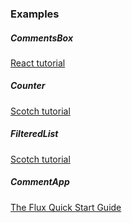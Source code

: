 ### Examples

##### CommentsBox
[React tutorial](https://facebook.github.io/react/docs/tutorial.html)
##### Counter
[Scotch tutorial](https://scotch.io/tutorials/learning-react-getting-started-and-concepts)
##### FilteredList
[Scotch tutorial](https://scotch.io/tutorials/learning-react-getting-started-and-concepts)
##### CommentApp
[The Flux Quick Start Guide](http://www.jackcallister.com/2015/02/26/the-flux-quick-start-guide.html)
